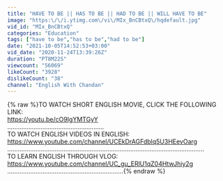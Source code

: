 ```yaml
---
title: "HAVE TO BE || HAS TO BE || HAD TO BE || WILL HAVE TO BE"
image: "https:\/\/i.ytimg.com\/vi\/MIx_BnCBtxQ\/hqdefault.jpg"
vid_id: "MIx_BnCBtxQ"
categories: "Education"
tags: ["have to be","has to be","had to be"]
date: "2021-10-05T14:52:53+03:00"
vid_date: "2020-11-24T13:39:26Z"
duration: "PT8M22S"
viewcount: "56069"
likeCount: "3928"
dislikeCount: "38"
channel: "English With Chandan"
---
```

{% raw %}TO WATCH SHORT ENGLISH MOVIE, CLICK THE FOLLOWING LINK:<br /><a rel="nofollow" target="blank" href="https://youtu.be/cO9IgYMTGyY">https://youtu.be/cO9IgYMTGyY</a><br />.......................................................<br />TO WATCH ENGLISH VIDEOS IN ENGLISH:<br /><a rel="nofollow" target="blank" href="https://www.youtube.com/channel/UCEkDrAGFdblq5U3HEevOarg">https://www.youtube.com/channel/UCEkDrAGFdblq5U3HEevOarg</a><br />................................................................................................................<br />TO LEARN ENGLISH THROUGH VLOG:<br /><a rel="nofollow" target="blank" href="https://www.youtube.com/channel/UC_gu_ERlU1qZ04HtwJhiy2g">https://www.youtube.com/channel/UC_gu_ERlU1qZ04HtwJhiy2g</a><br />..................................................................{% endraw %}
